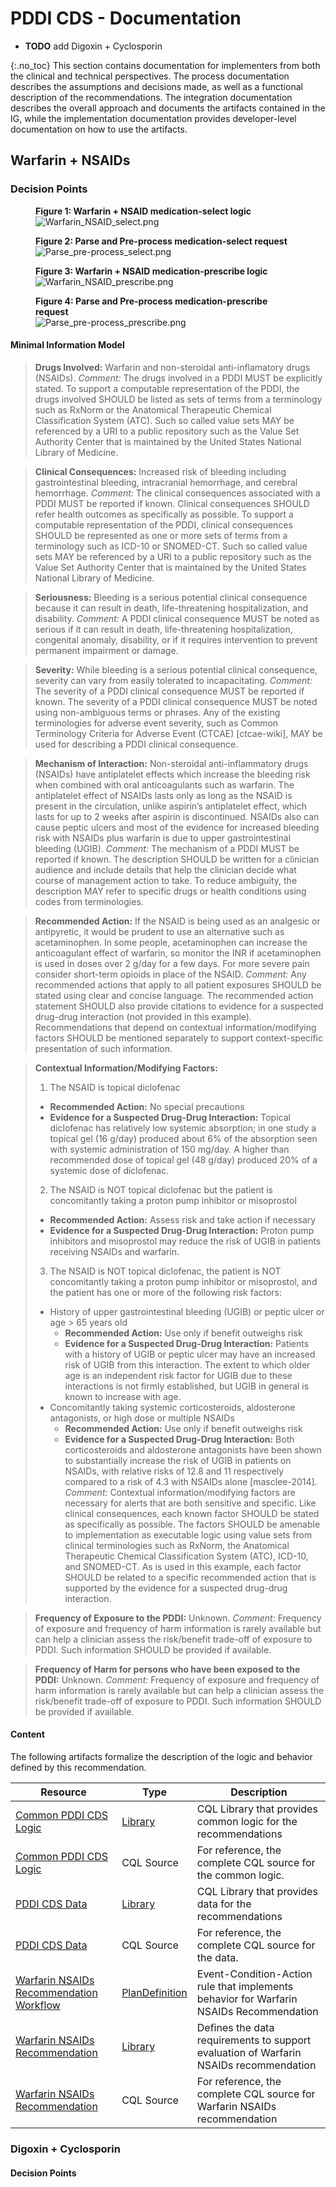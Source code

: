 # PDDI CDS - Documentation

* **TODO** add Digoxin + Cyclosporin

{:.no_toc}
This section contains documentation for implementers from both the clinical and technical perspectives. The process documentation describes the assumptions and decisions made, as well as a functional description of the recommendations. The integration documentation describes the overall approach and documents the artifacts contained in the IG, while the implementation documentation provides developer-level documentation on how to use the artifacts.

## Warfarin + NSAIDs 

### Decision Points

<figure class="figure">
<figcaption class="figure-caption"><strong>Figure 1: Warfarin + NSAID medication-select logic </strong></figcaption>
  <img src="assets/images/Warfarin_NSAID_select.png" class="figure-img img-responsive img-rounded center-block" alt="Warfarin_NSAID_select.png" />
</figure>

<figure class="figure">
<figcaption class="figure-caption"><strong>Figure 2: Parse and Pre-process medication-select request </strong></figcaption>
  <img src="assets/images/Parse_pre-process_select.png" class="figure-img img-responsive img-rounded center-block" alt="Parse_pre-process_select.png" />
</figure>


<figure class="figure">
<figcaption class="figure-caption"><strong>Figure 3: Warfarin + NSAID medication-prescribe logic </strong></figcaption>
  <img src="assets/images/Warfarin_NSAID_prescribe.png" class="figure-img img-responsive img-rounded center-block" alt="Warfarin_NSAID_prescribe.png" />
</figure>


<figure class="figure">
<figcaption class="figure-caption"><strong>Figure 4: Parse and Pre-process medication-prescribe request </strong></figcaption>
  <img src="assets/images/Parse_pre-process_prescribe.png" class="figure-img img-responsive img-rounded center-block" alt="Parse_pre-process_prescribe.png" />
</figure>

#### Minimal Information Model 

> **Drugs Involved:** Warfarin and non-steroidal anti-inflamatory drugs (NSAIDs).
> *Comment:*  The drugs involved in a PDDI MUST be explicitly stated. To support a computable representation of the PDDI, the drugs involved SHOULD be listed as sets of terms from a terminology such as RxNorm or the Anatomical Therapeutic Chemical Classification System (ATC). Such so called value sets MAY be referenced by a URI to a public repository such as the Value Set Authority Center that is maintained by the United States National Library of Medicine.

> **Clinical Consequences:** Increased risk of bleeding including gastrointestinal bleeding, intracranial hemorrhage, and cerebral hemorrhage.
> *Comment:* The clinical consequences associated with a PDDI MUST be reported if known. Clinical consequences SHOULD refer health outcomes as specifically as possible. To support a computable representation of the PDDI, clinical consequences SHOULD be represented as one or more sets of terms from a terminology such as ICD-10 or SNOMED-CT. Such so called value sets MAY be referenced by a URI to a public repository such as the Value Set Authority Center that is maintained by the United States National Library of Medicine.

> **Seriousness:** Bleeding is a serious potential clinical consequence because it can result in death, life-threatening hospitalization, and disability.
> *Comment:* A PDDI clinical consequence MUST be noted as serious if it can result in death, life-threatening hospitalization, congenital anomaly, disability, or if it requires intervention to prevent permanent impairment or damage.

> **Severity:** While bleeding is a serious potential clinical consequence, severity can vary from easily tolerated to incapacitating.
> *Comment:* The severity of a PDDI clinical consequence MUST be reported if known. The severity of a PDDI clinical consequence MUST be noted using non-ambiguous terms or phrases. Any of the existing terminologies for adverse event severity, such as Common Terminology Criteria for Adverse Event (CTCAE) [ctcae-wiki], MAY be used for describing a PDDI clinical consequence.

> **Mechanism of Interaction:**  Non-steroidal anti-inflammatory drugs (NSAIDs) have antiplatelet effects which increase the bleeding risk when combined with oral anticoagulants such as warfarin. The antiplatelet effect of NSAIDs lasts only as long as the NSAID is present in the circulation, unlike aspirin’s antiplatelet effect, which lasts for up to 2 weeks after aspirin is discontinued. NSAIDs also can cause peptic ulcers and most of the evidence for increased bleeding risk with NSAIDs plus warfarin is due to upper gastrointestinal bleeding (UGIB).
> *Comment:* The mechanism of a PDDI MUST be reported if known. The description SHOULD be written for a clinician audience and include details that help the clinician decide what course of management action to take. To reduce ambiguity, the description MAY refer to specific drugs or health conditions using codes from terminologies.

> **Recommended Action:** If the NSAID is being used as an analgesic or antipyretic, it would be prudent to use an alternative such as acetaminophen. In some people, acetaminophen can increase the anticoagulant effect of warfarin, so monitor the INR if acetaminophen is used in doses over 2 g/day for a few days. For more severe pain consider short-term opioids in place of the NSAID.
> *Comment:* Any recommended actions that apply to all patient exposures SHOULD be stated using clear and concise language. The recommended action statement SHOULD also provide citations to evidence for a suspected drug-drug interaction (not provided in this example). Recommendations that depend on contextual information/modifying factors SHOULD be mentioned separately to support context-specific presentation of such information.

> **Contextual Information/Modifying Factors:** 
> 1. The NSAID is topical diclofenac
> * **Recommended Action:** No special precautions
> * **Evidence for a Suspected Drug-Drug Interaction:**  Topical diclofenac has relatively low systemic absorption; in one study a topical gel (16 g/day) produced about 6% of the absorption seen with systemic administration of 150 mg/day. A higher than recommended dose of topical gel (48 g/day) produced 20% of a systemic dose of diclofenac.
> 2. The NSAID is NOT topical diclofenac but the patient is concomitantly taking a proton pump inhibitor or misoprostol
> * **Recommended Action:** Assess risk and take action if necessary
> * **Evidence for a Suspected Drug-Drug Interaction:**  Proton pump inhibitors and misoprostol may reduce the risk of UGIB in patients receiving NSAIDs and warfarin.
> 3. The NSAID is NOT topical diclofenac, the patient is NOT concomitantly taking a proton pump inhibitor or misoprostol, and the patient has one or more of the following risk factors:
> * History of upper gastrointestinal bleeding (UGIB) or peptic ulcer or age > 65 years old
>   * **Recommended Action:** Use only if benefit outweighs risk
>   * **Evidence for a Suspected Drug-Drug Interaction:** Patients with a history of UGIB or peptic ulcer may have an increased risk of UGIB from this interaction. The extent to which older age is an independent risk factor for UGIB due to these interactions is not firmly established, but UGIB in general is known to increase with age.
> * Concomitantly taking systemic corticosteroids, aldosterone antagonists, or high dose or multiple NSAIDs
>   * **Recommended Action:** Use only if benefit outweighs risk
>   * **Evidence for a Suspected Drug-Drug Interaction:** Both corticosteroids and aldosterone antagonists have been shown to substantially increase the risk of UGIB in patients on NSAIDs, with relative risks of 12.8 and 11 respectively compared to a risk of 4.3 with NSAIDs alone [masclee-2014].
> *Comment:*  Contextual information/modifying factors are necessary for alerts that are both sensitive and specific. Like clinical consequences, each known factor SHOULD be stated as specifically as possible. The factors SHOULD be amenable to implementation as executable logic using value sets from clinical terminologies such as RxNorm, the Anatomical Therapeutic Chemical Classification System (ATC), ICD-10, and SNOMED-CT. As is used in this example, each factor SHOULD be related to a specific recommended action that is supported by the evidence for a suspected drug-drug interaction.

> **Frequency of Exposure to the PDDI:** Unknown.
> *Comment:* Frequency of exposure and frequency of harm information is rarely available but can help a clinician assess the risk/benefit trade-off of exposure to PDDI. Such information SHOULD be provided if available.

> **Frequency of Harm for persons who have been exposed to the PDDI:** Unknown.
> *Comment:* Frequency of exposure and frequency of harm information is rarely available but can help a clinician assess the risk/benefit trade-off of exposure to PDDI. Such information SHOULD be provided if available.



#### Content
The following artifacts formalize the description of the logic and behavior defined by this recommendation.

| Resource | Type | Description |
| --- | --- | --- |
| [Common PDDI CDS Logic](documentation.html) | [Library](https://www.hl7.org/fhir/library.html) | CQL Library that provides common logic for the recommendations |
| [Common PDDI CDS Logic](documentation.html) | CQL Source | For reference, the complete CQL source for the common logic. |
| [PDDI CDS Data](documentation.html) | [Library](https://www.hl7.org/fhir/library.html) | CQL Library that provides data for the recommendations |
| [PDDI CDS Data](documentation.html) | CQL Source | For reference, the complete CQL source for the data. |
| [Warfarin NSAIDs Recommendation Workflow](documentation.html)  |	[PlanDefinition](https://www.hl7.org/fhir/plandefinition.html)  | Event-Condition-Action rule that implements behavior for Warfarin NSAIDs Recommendation |
| [Warfarin NSAIDs Recommendation](documentation.html) | [Library](https://www.hl7.org/fhir/library.html) | Defines the data requirements to support evaluation of Warfarin NSAIDs recommendation |
| [Warfarin NSAIDs Recommendation](documentation.html) | CQL Source | For reference, the complete CQL source for Warfarin NSAIDs recommendation |

### Digoxin + Cyclosporin

#### Decision Points